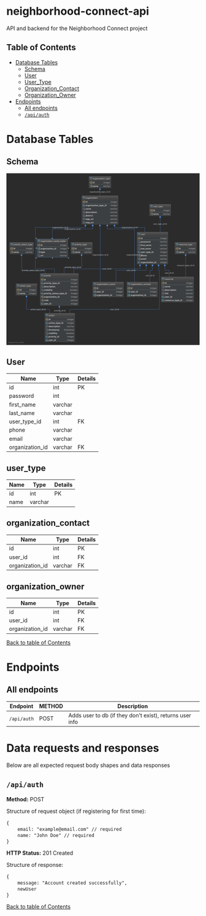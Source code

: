 # neighborhood-connect-api

API and backend for the Neighborhood Connect project

## Table of Contents

- [Database Tables](#database-tables)
  - [Schema](#schema)
  - [User](#user)
  - [User_Type](#user_type)
  - [Organization_Contact](#organization_contact)
  - [Organization_Owner](#organization_owner)
- [Endpoints](#endpoints)
  - [All endpoints](#all-endpoints)
  - [`/api/auth`](#apiauth)

# Database Tables

## Schema

![Schema Table](visualization.png)

## User

| Name            | Type    | Details |
| --------------- | ------- | ------- |
| id              | int     | PK      |
| password        | int     |         |
| first_name      | varchar |         |
| last_name       | varchar |         |
| user_type_id    | int     | FK      |
| phone           | varchar |         |
| email           | varchar |         |
| organization_id | varchar | FK      |

## user_type

| Name | Type    | Details |
| ---- | ------- | ------- |
| id   | int     | PK      |
| name | varchar |         |

## organization_contact

| Name            | Type    | Details |
| --------------- | ------- | ------- |
| id              | int     | PK      |
| user_id         | int     | FK      |
| organization_id | varchar | FK      |

## organization_owner

| Name            | Type    | Details |
| --------------- | ------- | ------- |
| id              | int     | PK      |
| user_id         | int     | FK      |
| organization_id | varchar | FK      |

[Back to table of Contents](#table-of-contents)

# Endpoints

## All endpoints

| Endpoint    | METHOD | Description                                              |
| ----------- | ------ | -------------------------------------------------------- |
| `/api/auth` | POST   | Adds user to db (if they don't exist), returns user info |

# Data requests and responses

Below are all expected request body shapes and data responses

## `/api/auth`

**Method:** POST

Structure of request object (if registering for first time):

```
{
    email: "example@email.com" // required
    name: "John Doe" // required
}
```

**HTTP Status:** 201 Created

Structure of response:

```
{
    message: "Account created successfully",
    newUser
}
```

[Back to table of Contents](#table-of-contents)
